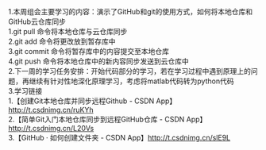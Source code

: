1.本周组会主要学习的内容：演示了GitHub和git的使用方式，如何将本地仓库和GitHub云仓库同步  
   1.git pull 命令将本地仓库与云仓库同步  
   2.git add 命令将更改放到暂存库中  
   3.git commit 命令将暂存库中的内容提交至本地仓库  
   4.git push 命令将本地仓库中的新内容同步发送到云仓库中  
2.下一周的学习任务安排：开始代码部分的学习，若在学习过程中遇到原理上的问题，再继续有针对性地深化原理学习，考虑将matlab代码转为python代码  
3.学习链接  
   1.【创建Git本地仓库并同步远程Github -  CSDN App】http://t.csdnimg.cn/ruKYh  
   2.【简单Git入门本地仓库同步到远程GitHub仓库 -  CSDN App】http://t.csdnimg.cn/L20Vs  
   3.【GitHub · 如何创建文件夹 -  CSDN App】http://t.csdnimg.cn/slE9L  
